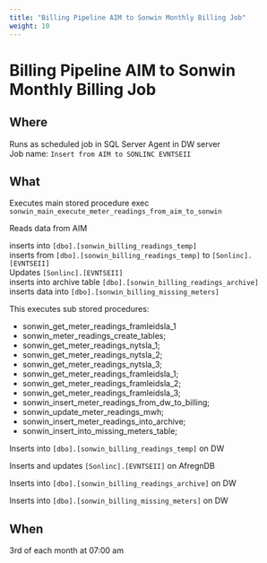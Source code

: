 ```yaml
---
title: "Billing Pipeline AIM to Sonwin Monthly Billing Job"
weight: 10
---
```

# Billing Pipeline AIM to Sonwin Monthly Billing Job
## Where
Runs as scheduled job in SQL Server Agent in DW server  
Job name: `Insert from AIM to SONLINC EVNTSEII`

## What

Executes main stored procedure exec `sonwin_main_execute_meter_readings_from_aim_to_sonwin`

Reads data from AIM

inserts into `[dbo].[sonwin_billing_readings_temp]`  
inserts from `[dbo].[sonwin_billing_readings_temp]` to `[Sonlinc].[EVNTSEII]`  
Updates `[Sonlinc].[EVNTSEII]`  
inserts into archive table `[dbo].[sonwin_billing_readings_archive]`  
inserts data into `[dbo].[sonwin_billing_missing_meters]`  

This executes sub stored procedures:  
- sonwin_get_meter_readings_framleidsla_1
- sonwin_meter_readings_create_tables;
- sonwin_get_meter_readings_nytsla_1;
- sonwin_get_meter_readings_nytsla_2;
- sonwin_get_meter_readings_nytsla_3;
- sonwin_get_meter_readings_framleidsla_1;
- sonwin_get_meter_readings_framleidsla_2;
- sonwin_get_meter_readings_framleidsla_3;
- sonwin_insert_meter_readings_from_dw_to_billing;
- sonwin_update_meter_readings_mwh;
- sonwin_insert_meter_readings_into_archive;
- sonwin_insert_into_missing_meters_table;

Inserts into `[dbo].[sonwin_billing_readings_temp]` on DW

Inserts and updates `[Sonlinc].[EVNTSEII]` on AfregnDB

Inserts into `[dbo].[sonwin_billing_readings_archive]` on DW

Inserts into `[dbo].[sonwin_billing_missing_meters]` on DW

## When
3rd of each month at 07:00 am

